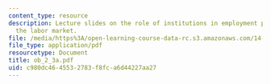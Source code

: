 ```yaml
---
content_type: resource
description: Lecture slides on the role of institutions in employment protection and
  the labor market.
file: /media/https%3A/open-learning-course-data-rc.s3.amazonaws.com/14-462-advanced-macroeconomics-ii-spring-2007/c980dc4645532783f8fca6d44227aa27_ob_2_3a.pdf
file_type: application/pdf
resourcetype: Document
title: ob_2_3a.pdf
uid: c980dc46-4553-2783-f8fc-a6d44227aa27
---
```

